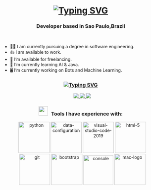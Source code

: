 <h1 align="center"><a href="https://git.io/typing-svg"><img src="https://readme-typing-svg.demolab.com?font=Roboto+Condensed&weight=900&size=55&duration=5045&pause=1000&color=00F789&vCenter=true&random=false&width=435&lines=Hi%2C+i'm+Pablo" alt="Typing SVG" /></a>
<h3 align="center">Developer based in Sao Paulo,Brazil </h3>


<br>


<ul>
    <li>🧑‍🎓 I am currently pursuing a degree in software engineering.</li>
    <li>👍 I am available to work.</li>
    <li>🤝 I’m available for freelancing.</li>
    <li>👾 I’m currently learning AI & Java.</li>
    <li>🖥 I’m currently working on Bots and Machine Learning.</li>
</ul>

<h3 align="center"> 
  <a href="https://git.io/typing-svg"><img src="https://readme-typing-svg.demolab.com?font=&weight=900&size=40&duration=5045&pause=1000&color=00F789&vCenter=true&repeat=false&random=false&width=435&lines=connect+with+me" alt="Typing SVG" /></a>
</h3>

<p align="center">
    <div align="center" class="icons-social" style="margin-left: 10px;">
        <a href="https://www.linkedin.com/in/pablomperezaguilar/" target="_blank">
            <img src="https://img.icons8.com/doodle/40/000000/linkedin--v2.png">
        </a>
        <a href="https://github.com/PabloPerezAguilar5" target="_blank">
            <img src="https://img.icons8.com/doodle/40/000000/github--v1.png">
        </a>
        <a href="mailto:pabloperezaguilaro@gmail.com" target="_blank">
            <img src="https://img.icons8.com/doodle/40/000000/gmail--v1.png">
        </a>
    </div>
</p>

<h3 align="center"> <img src="https://media.giphy.com/media/iY8CRBdQXODJSCERIr/giphy.gif" width="30" height="30" style="margin-right: 10px;">Tools I have experience with: </h3>

<p align="center">
    <div align="center" class="icons-social" style="margin-left: 10px;">
        <img width="100" height="100" src="https://img.icons8.com/clouds/100/python.png" alt="python"/>
        <img width="100" height="100" src="https://img.icons8.com/clouds/100/data-configuration.png" alt="data-configuration"/>
        <img width="100" height="100" src="https://img.icons8.com/plasticine/100/visual-studio-code-2019.png" alt="visual-studio-code-2019"/>
        <img width="100" height="100" src="https://img.icons8.com/plasticine/100/html-5.png" alt="html-5"/>
        <img width="100" height="100" src="https://img.icons8.com/ios-filled/100/000000/git.png" alt="git"/>
        <img width="100" height="100" src="https://img.icons8.com/plasticine/100/bootstrap.png" alt="bootstrap"/>
	<img width="96" height="96" src="https://img.icons8.com/nolan/96/console.png" alt="console"/>
	<img width="100" height="100" src="https://img.icons8.com/bubbles/100/mac-logo.png" alt="mac-logo"/>
    </div>
</p>

